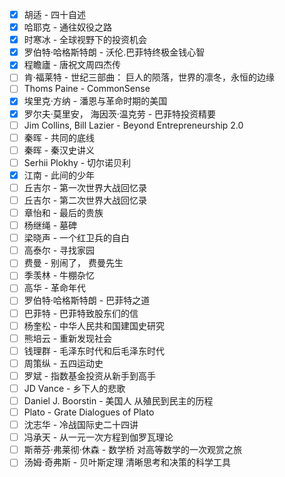 - [x] 胡适 - 四十自述
- [x] 哈耶克 - 通往奴役之路  
- [x] 时寒冰 - 全球视野下的投资机会  
- [x] 罗伯特·哈格斯特朗 - 沃伦.巴菲特终极金钱心智
- [x] 程瞻廬 - 唐祝文周四杰传
- [ ] 肯·福莱特 - 世纪三部曲： 巨人的陨落，世界的凛冬，永恒的边缘
- [ ] Thoms Paine - CommonSense
- [x] 埃里克·方纳 - 潘恩与革命时期的美国
- [x] 罗尔夫·莫里安， 海因茨·温克劳 - 巴菲特投资精要
- [ ] Jim Collins, Bill Lazier - Beyond Entrepreneurship 2.0
- [ ] 秦晖 - 共同的底线
- [ ] 秦晖 - 秦汉史讲义
- [ ] Serhii Plokhy - 切尔诺贝利
- [x] 江南 - 此间的少年
- [ ] 丘吉尔 - 第一次世界大战回忆录
- [ ] 丘吉尔 - 第二次世界大战回忆录
- [ ] 章怡和 - 最后的贵族
- [ ] 杨继绳 - 墓碑
- [ ] 梁晓声 - 一个红卫兵的自白
- [ ] 高泰尔 - 寻找家园
- [ ] 费曼 - 别闹了， 费曼先生
- [ ] 季羡林 - 牛棚杂忆
- [ ] 高华 - 革命年代
- [ ] 罗伯特·哈格斯特朗 - 巴菲特之道
- [ ] 巴菲特 - 巴菲特致股东们的信
- [ ] 杨奎松 - 中华人民共和国建国史研究
- [ ] 熊培云 - 重新发现社会
- [ ] 钱理群 - 毛泽东时代和后毛泽东时代
- [ ] 周策纵 - 五四运动史
- [ ] 罗斌 - 指数基金投资从新手到高手
- [ ] JD Vance - 乡下人的悲歌
- [ ] Daniel J. Boorstin - 美国人 从殖民到民主的历程
- [ ] Plato - Grate Dialogues of Plato
- [ ] 沈志华 - 冷战国际史二十四讲
- [ ] 冯承天 - 从一元一次方程到伽罗瓦理论
- [ ] 斯蒂芬·弗莱彻·休森 - 数学桥 对高等数学的一次观赏之旅
- [ ] 汤姆·奇弗斯 - 贝叶斯定理 清晰思考和决策的科学工具
